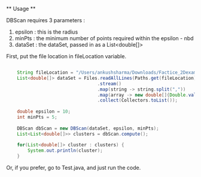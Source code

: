 ** Usage **

DBScan requires 3 parameters :
1. epsilon : this is the radius
2. minPts : the minimum number of points required within the epsilon - nbd 
3. dataSet : the dataSet, passed in as a List<double[]>


First, put the file location in fileLocation variable.

   
```java

    String fileLocation = "/Users/ankushsharma/Downloads/Factice_2Dexample.csv";
    List<double[]> dataSet = Files.readAllLines(Paths.get(fileLocation))
                                  .stream()
                                  .map(string -> string.split(","))
                                  .map(array -> new double[]{Double.valueOf(array[1]), Double.valueOf(array[2])})  
                                  .collect(Collectors.toList());
 
    double epsilon = 10;
    int minPts = 5;
    
    DBScan dbScan = new DBScan(dataSet, epsilon, minPts);
    List<List<double[]>> clusters = dbScan.compute();
    
    for(List<double[]> cluster : clusters) {
        System.out.println(cluster);
    }


```

Or, if you prefer, go to Test.java, and just run the code.
